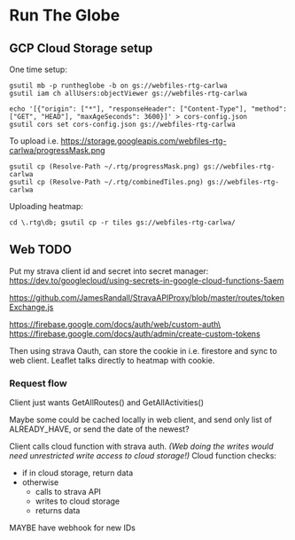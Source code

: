 # Run The Globe

## GCP Cloud Storage setup

One time setup:

```shell
gsutil mb -p runtheglobe -b on gs://webfiles-rtg-carlwa
gsutil iam ch allUsers:objectViewer gs://webfiles-rtg-carlwa

echo '[{"origin": ["*"], "responseHeader": ["Content-Type"], "method": ["GET", "HEAD"], "maxAgeSeconds": 3600}]' > cors-config.json
gsutil cors set cors-config.json gs://webfiles-rtg-carlwa
```

To upload i.e. https://storage.googleapis.com/webfiles-rtg-carlwa/progressMask.png
```shell
gsutil cp (Resolve-Path ~/.rtg/progressMask.png) gs://webfiles-rtg-carlwa
gsutil cp (Resolve-Path ~/.rtg/combinedTiles.png) gs://webfiles-rtg-carlwa
```

Uploading heatmap:

```shell
cd \.rtg\db; gsutil cp -r tiles gs://webfiles-rtg-carlwa/
```

## Web TODO

Put my strava client id and secret into secret manager:\
https://dev.to/googlecloud/using-secrets-in-google-cloud-functions-5aem

https://github.com/JamesRandall/StravaAPIProxy/blob/master/routes/tokenExchange.js

https://firebase.google.com/docs/auth/web/custom-auth\
https://firebase.google.com/docs/auth/admin/create-custom-tokens

Then using strava Oauth, can store the cookie in i.e. firestore and sync to web client. Leaflet talks directly to heatmap with cookie.

### Request flow

Client just wants GetAllRoutes() and GetAllActivities()

Maybe some could be cached locally in web client, and send only list of
ALREADY_HAVE, or send the date of the newest?

Client calls cloud function with strava auth. *(Web doing the writes would need unrestricted write access to cloud storage!)* Cloud function checks:
* if in cloud storage, return data
* otherwise
  * calls to strava API
  * writes to cloud storage
  * returns data

MAYBE have webhook for new IDs
